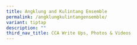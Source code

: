 ```yaml
---
title: Angklung and Kulintang Ensemble
permalink: /angklungkulintangensemble/
variant: tiptap
description: ""
third_nav_title: CCA Write Ups, Photos & Videos
---
```

